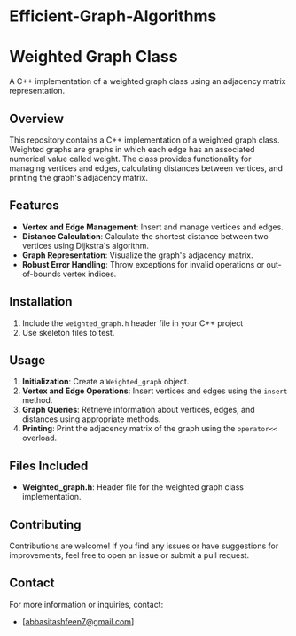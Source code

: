 # Efficient-Graph-Algorithms
# Weighted Graph Class

A C++ implementation of a weighted graph class using an adjacency matrix representation.

## Overview

This repository contains a C++ implementation of a weighted graph class. Weighted graphs are graphs in which each edge has an associated numerical value called weight. The class provides functionality for managing vertices and edges, calculating distances between vertices, and printing the graph's adjacency matrix.

## Features

- **Vertex and Edge Management**: Insert and manage vertices and edges.
- **Distance Calculation**: Calculate the shortest distance between two vertices using Dijkstra's algorithm.
- **Graph Representation**: Visualize the graph's adjacency matrix.
- **Robust Error Handling**: Throw exceptions for invalid operations or out-of-bounds vertex indices.

## Installation

1. Include the `weighted_graph.h` header file in your C++ project
2. Use skeleton files to test.

## Usage

1. **Initialization**: Create a `Weighted_graph` object.
2. **Vertex and Edge Operations**: Insert vertices and edges using the `insert` method.
3. **Graph Queries**: Retrieve information about vertices, edges, and distances using appropriate methods.
4. **Printing**: Print the adjacency matrix of the graph using the `operator<<` overload.

## Files Included

- **Weighted_graph.h**: Header file for the weighted graph class implementation.

## Contributing

Contributions are welcome! If you find any issues or have suggestions for improvements, feel free to open an issue or submit a pull request.


## Contact
For more information or inquiries, contact:
- [abbasitashfeen7@gmail.com]
